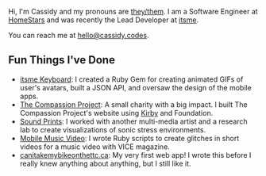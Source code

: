 Hi, I'm Cassidy and my pronouns are [they/them](http://pronoun.is/they/.../themself). I am a Software Engineer at [HomeStars](http://homestars.com) and was recently the Lead Developer at [itsme](http://www.itsme3d.com).

You can reach me at [hello@cassidy.codes](mailto:hello@cassidy.codes).

## Fun Things I've Done

- [itsme Keyboard](https://itunes.apple.com/us/app/itsme-keyboard-your-3d-avatar/id1121740967?mt=8): I created a Ruby Gem for creating animated GIFs of user's avatars, built a JSON API, and oversaw the design of the mobile apps.
- [The Compassion Project](http://compassionfortsum.ca/): A small charity with a big impact. I built The Compassion Project's website using [Kirby](http://getkirby.com) and Foundation.
- [Sound Prints](/blog/2017/05/12/toronto-sound-prints/): I worked with another multi-media artist and a research lab to create visualizations of sonic stress environments.
- [Mobile Music Video](https://www.fastcocreate.com/3048010/fido-and-vice-create-a-mobile-music-video-tailored-to-each-viewers-location): I wrote Ruby scripts to create glitches in short videos for a music video with VICE magazine.
- [canitakemybikeonthettc.ca](http://canitakemybikeonthettc.ca/): My very first web app! I wrote this before I really knew anything about anything, but I still like it.
